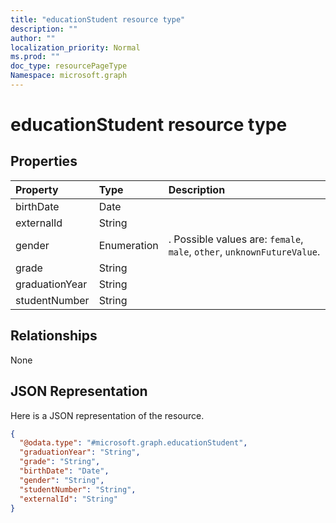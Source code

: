 ```yaml
---
title: "educationStudent resource type"
description: ""
author: ""
localization_priority: Normal
ms.prod: ""
doc_type: resourcePageType
Namespace: microsoft.graph
---
```



# educationStudent resource type



## Properties
|Property|Type|Description|
|:---|:---|:---|
|birthDate|Date||
|externalId|String||
|gender|Enumeration|. Possible values are: `female`, `male`, `other`, `unknownFutureValue`.|
|grade|String||
|graduationYear|String||
|studentNumber|String||

## Relationships
None

## JSON Representation
Here is a JSON representation of the resource.
<!-- {
  "blockType": "resource",
  "@odata.type": "microsoft.graph.educationStudent"
}
-->
``` json
{
  "@odata.type": "#microsoft.graph.educationStudent",
  "graduationYear": "String",
  "grade": "String",
  "birthDate": "Date",
  "gender": "String",
  "studentNumber": "String",
  "externalId": "String"
}
```

